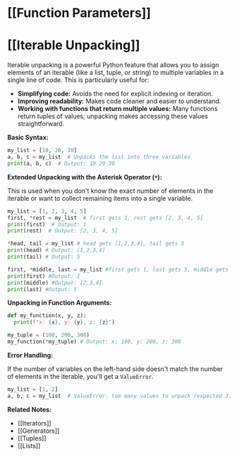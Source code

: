# [[Function Parameters]]
# [[Iterable Unpacking]] 
Iterable unpacking is a powerful Python feature that allows you to assign elements of an iterable (like a list, tuple, or string) to multiple variables in a single line of code.  This is particularly useful for:

* **Simplifying code:**  Avoids the need for explicit indexing or iteration.
* **Improving readability:** Makes code cleaner and easier to understand.
* **Working with functions that return multiple values:**  Many functions return tuples of values; unpacking makes accessing these values straightforward.


**Basic Syntax:**

```python
my_list = [10, 20, 30]
a, b, c = my_list  # Unpacks the list into three variables
print(a, b, c)  # Output: 10 20 30
```

**Extended Unpacking with the Asterisk Operator (`*`):**

This is used when you don't know the exact number of elements in the iterable or want to collect remaining items into a single variable.

```python
my_list = [1, 2, 3, 4, 5]
first, *rest = my_list  # first gets 1, rest gets [2, 3, 4, 5]
print(first)  # Output: 1
print(rest)  # Output: [2, 3, 4, 5]

*head, tail = my_list # head gets [1,2,3,4], tail gets 5
print(head) # Output: [1,2,3,4]
print(tail) # Output: 5

first, *middle, last = my_list #first gets 1, last gets 5, middle gets [2,3,4]
print(first) #Output: 1
print(middle) #Output: [2,3,4]
print(last) #Output: 5

```


**Unpacking in Function Arguments:**

```python
def my_function(x, y, z):
  print(f"x: {x}, y: {y}, z: {z}")

my_tuple = (100, 200, 300)
my_function(*my_tuple) # Output: x: 100, y: 200, z: 300
```

**Error Handling:**

If the number of variables on the left-hand side doesn't match the number of elements in the iterable, you'll get a `ValueError`.

```python
my_list = [1, 2]
a, b, c = my_list  # ValueError: too many values to unpack (expected 3)
```


**Related Notes:**

* [[Iterators]]
* [[Generators]]
* [[Tuples]]
* [[Lists]]


